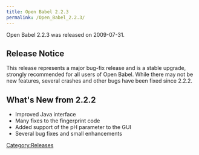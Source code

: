 ```yaml
---
title: Open Babel 2.2.3
permalink: /Open_Babel_2.2.3/
---
```


Open Babel 2.2.3 was released on 2009-07-31.

Release Notice
--------------

This release represents a major bug-fix release and is a stable upgrade, strongly recommended for all users of Open Babel. While there may not be new features, several crashes and other bugs have been fixed since 2.2.2.

What's New from 2.2.2
---------------------

-   Improved Java interface
-   Many fixes to the fingerprint code
-   Added support of the pH parameter to the GUI
-   Several bug fixes and small enhancements

[Category:Releases](/Category:Releases "wikilink")